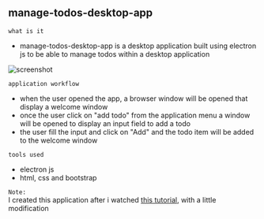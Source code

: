 ## manage-todos-desktop-app

`what is it`

- manage-todos-desktop-app is a desktop application built using electron js to be able to manage todos within a desktop application

![screenshot]()

`application workflow`

- when the user opened the app, a browser window will be opened that display a welcome window
- once the user click on "add todo" from the application menu a window will be opened to display an input field to add a todo
- the user fill the input and click on "Add" and the todo item will be added to the welcome window

`tools used`

- electron js
- html, css and bootstrap

`Note:`  
I created this application after i watched [this tutorial](https://www.youtube.com/watch?v=iJ18TIki0r4&list=PLtWy6rdN1yBntIyLeNo-fCVR6AaK7vdyl), with a little modification
